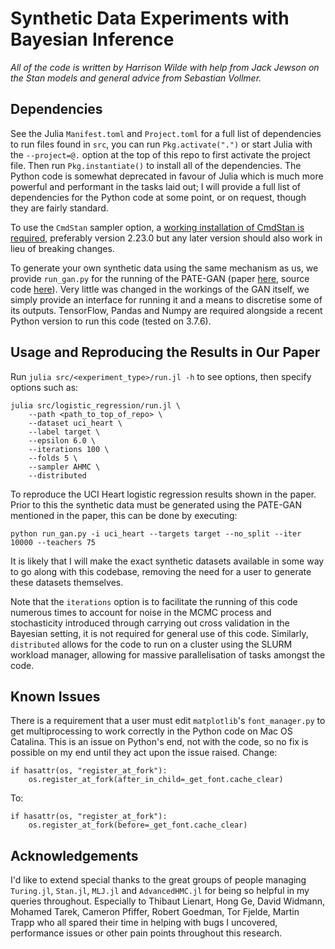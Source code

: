# Synthetic Data Experiments with Bayesian Inference

*All of the code is written by Harrison Wilde with help from Jack Jewson on the Stan models and general advice from Sebastian Vollmer.*

## Dependencies

See the Julia `Manifest.toml` and `Project.toml` for a full list of dependencies to run files found in `src`, you can run `Pkg.activate(".")` or start Julia with the `--project=@.` option at the top of this repo to first activate the project file. Then run `Pkg.instantiate()` to install all of the dependencies. The Python code is somewhat deprecated in favour of Julia which is much more powerful and performant in the tasks laid out; I will provide a full list of dependencies for the Python code at some point, or on request, though they are fairly standard.

To use the `CmdStan` sampler option, a [working installation of CmdStan is required](https://mc-stan.org/users/interfaces/cmdstan), preferably version 2.23.0 but any later version should also work in lieu of breaking changes.

To generate your own synthetic data using the same mechanism as us, we provide `run_gan.py` for the running of the PATE-GAN (paper [here](https://openreview.net/pdf?id=S1zk9iRqF7), source code [here](https://bitbucket.org/mvdschaar/mlforhealthlabpub/src/4fb84b06c83b7ed80b681c9b7d91e66c78495378/alg/pategan/)). Very little was changed in the workings of the GAN itself, we simply provide an interface for running it and a means to discretise some of its outputs. TensorFlow, Pandas and Numpy are required alongside a recent Python version to run this code (tested on 3.7.6).

## Usage and Reproducing the Results in Our Paper

Run `julia src/<experiment_type>/run.jl -h` to see options, then specify options such as:

```
julia src/logistic_regression/run.jl \
    --path <path_to_top_of_repo> \
    --dataset uci_heart \
    --label target \
    --epsilon 6.0 \
    --iterations 100 \
    --folds 5 \
    --sampler AHMC \
    --distributed
```

To reproduce the UCI Heart logistic regression results shown in the paper. Prior to this the synthetic data must be generated using the PATE-GAN mentioned in the paper, this can be done by executing:

```
python run_gan.py -i uci_heart --targets target --no_split --iter 10000 --teachers 75
```

It is likely that I will make the exact synthetic datasets available in some way to go along with this codebase, removing the need for a user to generate these datasets themselves.

Note that the `iterations` option is to facilitate the running of this code numerous times to account for noise in the MCMC process and stochasticity introduced through carrying out cross validation in the Bayesian setting, it is not required for general use of this code. Similarly, `distributed` allows for the code to run on a cluster using the SLURM workload manager, allowing for massive parallelisation of tasks amongst the code.

## Known Issues

There is a requirement that a user must edit `matplotlib`'s `font_manager.py` to get multiprocessing to work correctly in the Python code on Mac OS Catalina. This is an issue on Python's end, not with the code, so no fix is possible on my end until they act upon the issue raised. Change:
```
if hasattr(os, "register_at_fork"):
    os.register_at_fork(after_in_child=_get_font.cache_clear)
```

To:
```
if hasattr(os, "register_at_fork"):
    os.register_at_fork(before=_get_font.cache_clear)
```

## Acknowledgements

I'd like to extend special thanks to the great groups of people managing  `Turing.jl`, `Stan.jl`, `MLJ.jl` and `AdvancedHMC.jl` for being so helpful in my queries throughout. Especially to Thibaut Lienart, Hong Ge, David Widmann, Mohamed Tarek, Cameron Pfiffer, Robert Goedman, Tor Fjelde, Martin Trapp who all spared their time in helping with bugs I uncovered, performance issues or other pain points throughout this research.
